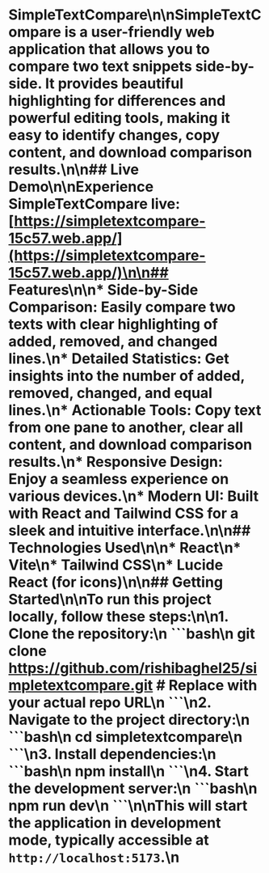 # SimpleTextCompare\n\n**SimpleTextCompare** is a user-friendly web application that allows you to compare two text snippets side-by-side. It provides beautiful highlighting for differences and powerful editing tools, making it easy to identify changes, copy content, and download comparison results.\n\n## Live Demo\n\nExperience SimpleTextCompare live: [https://simpletextcompare-15c57.web.app/](https://simpletextcompare-15c57.web.app/)\n\n## Features\n\n*   **Side-by-Side Comparison:** Easily compare two texts with clear highlighting of added, removed, and changed lines.\n*   **Detailed Statistics:** Get insights into the number of added, removed, changed, and equal lines.\n*   **Actionable Tools:** Copy text from one pane to another, clear all content, and download comparison results.\n*   **Responsive Design:** Enjoy a seamless experience on various devices.\n*   **Modern UI:** Built with React and Tailwind CSS for a sleek and intuitive interface.\n\n## Technologies Used\n\n*   React\n*   Vite\n*   Tailwind CSS\n*   Lucide React (for icons)\n\n## Getting Started\n\nTo run this project locally, follow these steps:\n\n1.  **Clone the repository:**\n    \`\`\`bash\n    git clone https://github.com/rishibaghel25/simpletextcompare.git # Replace with your actual repo URL\n    \`\`\`\n2.  **Navigate to the project directory:**\n    \`\`\`bash\n    cd simpletextcompare\n    \`\`\`\n3.  **Install dependencies:**\n    \`\`\`bash\n    npm install\n    \`\`\`\n4.  **Start the development server:**\n    \`\`\`bash\n    npm run dev\n    \`\`\`\n\nThis will start the application in development mode, typically accessible at `http://localhost:5173`.\n
